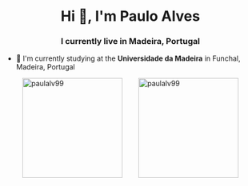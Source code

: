 <h1 style="text-align: center;">Hi 👋, I'm Paulo Alves</h1>
<h3 style="text-align: center;">I currently live in Madeira, Portugal</h3>

- 🔭 I'm currently studying at the **Universidade da Madeira** in Funchal, Madeira, Portugal

<div style="display: flex; justify-content: center; gap: 2rem; flex-wrap: wrap;">
  <div>
    <img src="https://github-readme-stats.vercel.app/api/top-langs?username=paulalv99&amp;show_icons=true&amp;locale=en&amp;layout=compact&amp;theme=dark" alt="paulalv99" style="height: 200px;" />
  </div>
  <div>
    <img src="https://github-readme-stats.vercel.app/api?username=paulalv99&amp;show_icons=true&amp;locale=en&amp;theme=dark" alt="paulalv99" style="height: 200px;" />
  </div>
</div>
